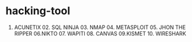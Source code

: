 # hacking-tool
01. ACUNETIX 02. SQL NINJA  03. NMAP 04. METASPLOIT  05. JHON THE RIPPER  06.NIKTO  07. WAPITI   08. CANVAS  09.KISMET  10. WIRESHARK 

